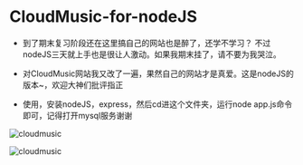 # CloudMusic-for-nodeJS

- 到了期末复习阶段还在这里搞自己的网站也是醉了，还学不学习？
 不过nodeJS三天就上手也是很让人激动。如果我期末挂了，请不要为我哭泣。

- 对CloudMusic网站我又改了一遍，果然自己的网站才是真爱。这是nodeJS的版本~，欢迎大神们批评指正
- 使用，安装nodeJS，express，然后cd进这个文件夹，运行node app.js命令即可，记得打开mysql服务谢谢

![cloudmusic](http://7xstax.com1.z0.glb.clouddn.com/index-1.png)

![cloudmusic](http://7xstax.com1.z0.glb.clouddn.com/index-2.png)

